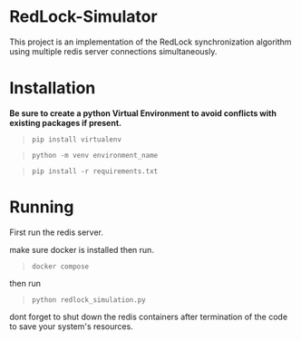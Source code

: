 # RedLock-Simulator
This project is an implementation of the RedLock synchronization algorithm using multiple redis server connections simultaneously.
# Installation
 **Be sure to create a python Virtual Environment to avoid conflicts with existing packages if present.**

> `pip install virtualenv`

> `python -m venv environment_name` 

> `pip install -r requirements.txt`

# Running

First run the redis server.

make sure docker is installed then run.

> `docker compose`

then run

> `python redlock_simulation.py`

dont forget to shut down the redis containers after termination of the code to save your system's resources.